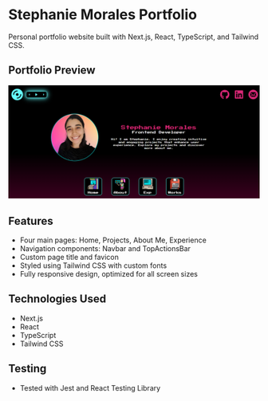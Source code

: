 # Stephanie Morales Portfolio

Personal portfolio website built with Next.js, React, TypeScript, and Tailwind CSS.

## Portfolio Preview

![Portfolio Screenshot](public/images/portfolio_preview.png)

## Features

- Four main pages: Home, Projects, About Me, Experience  
- Navigation components: Navbar and TopActionsBar  
- Custom page title and favicon  
- Styled using Tailwind CSS with custom fonts  
- Fully responsive design, optimized for all screen sizes

## Technologies Used

- Next.js  
- React  
- TypeScript  
- Tailwind CSS  

## Testing

- Tested with Jest and React Testing Library  

